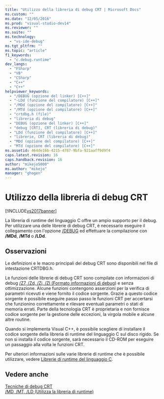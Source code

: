 ```yaml
---
title: "Utilizzo della libreria di debug CRT | Microsoft Docs"
ms.custom: ""
ms.date: "12/05/2016"
ms.prod: "visual-studio-dev14"
ms.reviewer: ""
ms.suite: ""
ms.technology: 
  - "vs-ide-debug"
ms.tgt_pltfrm: ""
ms.topic: "article"
f1_keywords: 
  - "c.debug.runtime"
dev_langs: 
  - "FSharp"
  - "VB"
  - "CSharp"
  - "C++"
  - "C++"
helpviewer_keywords: 
  - "/DEBUG (opzione del linker) [C++]"
  - "-LDd (funzione del compilatore) [C++]"
  - "/MDd (opzione del compilatore) [C++]"
  - "/MTd (opzione del compilatore) [C++]"
  - "crtdbg.h (file)"
  - "libreria di debug"
  - "DEBUG (opzione del linker) [C++]"
  - "debug [CRT], CRT (libreria di debug)"
  - "LDd (funzione del compilatore) [C++]"
  - "librerie, CRT (libreria di debug)"
  - "MDd (opzione del compilatore) [C++]"
  - "MTd (opzione del compilatore) [C++]"
ms.assetid: 464de16b-4215-4787-9bfa-921aaff9d9f4
caps.latest.revision: 16
caps.handback.revision: 16
author: "mikejo5000"
ms.author: "mikejo"
manager: "ghogen"
---
```

# Utilizzo della libreria di debug CRT
[!INCLUDE[vs2017banner](../code-quality/includes/vs2017banner.md)]

La libreria di runtime del linguaggio C offre un ampio supporto per il debug.  Per utilizzare una delle librerie di debug CRT, è necessario eseguire il collegamento con l'opzione [\/DEBUG](/visual-cpp/build/reference/debug-generate-debug-info) ed effettuare la compilazione con **\/MDd**, **\/MTd** o **\/LDd**.  
  
## Osservazioni  
 Le definizioni e le macro principali del debug CRT sono disponibili nel file di intestazione CRTDBG.h.  
  
 Le funzioni delle librerie di debug CRT sono compilate con informazioni di debug [\/Z7, \/Zd, \/Zi, \/ZI \(Formato informazioni di debug](/visual-cpp/build/reference/z7-zi-zi-debug-information-format)\) e senza ottimizzazione.  Alcune funzioni contengono asserzioni per la verifica di parametri ricevuti e viene fornito il codice sorgente.  Grazie a questo codice sorgente è possibile eseguire passo passo le funzioni CRT per accertarsi che funzionino correttamente e rilevare eventuali parametri o stati di memoria errati. Parte della tecnologia CRT è proprietaria e non fornisce codice sorgente per la gestione delle eccezioni, la virgola mobile e alcune altre routine.  
  
 Quando si implementa Visual C\+\+, è possibile scegliere di installare il codice sorgente della libreria di runtime del linguaggio C sul disco rigido.  Se non si installa il codice sorgente, sarà necessario il CD\-ROM per eseguire un passaggio alla volta le funzioni CRT.  
  
 Per ulteriori informazioni sulle varie librerie di runtime che è possibile utilizzare, vedere [Librerie di runtime del linguaggio C](/visual-cpp/c-runtime-library/crt-library-features).  
  
## Vedere anche  
 [Tecniche di debug CRT](../debugger/crt-debugging-techniques.md)   
 [\/MD, \/MT, \/LD \(Utilizza la libreria di runtime\)](/visual-cpp/build/reference/md-mt-ld-use-run-time-library)